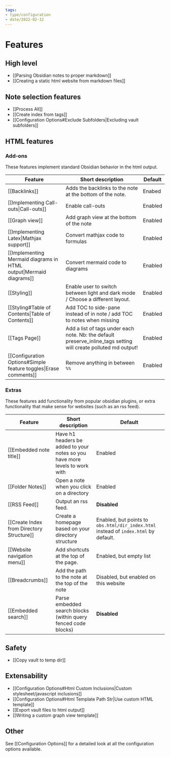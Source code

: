 ```yaml
---
tags:
- type/configuration
- date/2022-02-12
---
```


# Features
## High level
- [[Parsing Obsidian notes to proper markdown]]
- [[Creating a static html website from markdown files]]

## Note selection features
- [[Process All]]
- [[Create index from tags]]
- [[Configuration Options#Exclude Subfolders|Excluding vault subfolders]]

## HTML features
### Add-ons
These features implement standard Obsidian behavior in the html output.

| Feature | Short description | Default |
| ------- | ----------------- | ------- |
| [[Backlinks]] | Adds the backlinks to the note at the bottom of the note. | Enabed |
| [[Implementing Call-outs\|Call-outs]] | Enable call-outs | Enabled |
| [[Graph view]] | Add graph view at the bottom of the note | Enabled |
| [[Implementing Latex\|Mathjax support]] | Convert mathjax code to formulas | Enabled |
| [[Implementing Mermaid diagrams in HTML output\|Mermaid diagrams]] | Convert mermaid code to diagrams | Enabled |
| [[Styling]] | Enable user to switch between light and dark mode / Choose a different layout. | Enabled |
| [[Styling#Table of Contents\|Table of Contents]] | Add TOC to side-pane instead of in note / add TOC to notes when missing | Enabled |
| [[Tags Page]] | Add a list of tags under each note. Nb: the default preserve_inline_tags setting will create polluted md output! | Enabled |
| [[Configuration Options#Simple feature toggles\|Erase comments]] | Remove anything in between `%%` | Enabled |

### Extras
These features add functionality from popular obsidian plugins, or extra functionality that make sense for websites (such as an rss feed).

| Feature | Short description | Default |
| ------- | ----------------- | ------- |
| [[Embedded note title]] | Have h1 headers be added to your notes so you have more levels to work with | Enabled |
| [[Folder Notes]] | Open a note when you click on a directory | Enabled |
| [[RSS Feed]] | Output an rss feed. | **Disabled** |
| [[Create Index from Directory Structure]] | Create a homepage based on your directory structure | Enabled, but points to `obs.html/dir_index.html` instead of `index.html` by default. |
| [[Website navigation menu]] | Add shortcuts at the top of the page. | Enabled, but empty list |
| [[Breadcrumbs]] | Add the path to the note at the top of the note | Disabled, but enabled on this website |
| [[Embedded search]] | Parse embedded search blocks (within query fenced code blocks) | **Disabled** |

## Safety
- [[Copy vault to temp dir]]

## Extensability
- [[Configuration Options#Html Custom Inclusions|Custom stylesheet/javascript inclusions]]
- [[Configuration Options#Html Template Path Str|Use custom HTML template]]
- [[Export vault files to html output]]
- [[Writing a custom graph view template]]

## Other
See [[Configuration Options]] for a detailed look at all the configuration options available.
